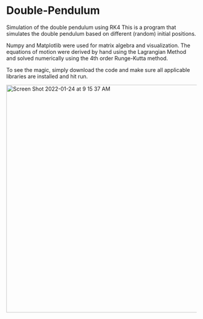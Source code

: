 # Double-Pendulum
Simulation of the double pendulum using RK4
This is a program that simulates the double pendulum based on different (random) initial positions.

Numpy and Matplotlib were used for matrix algebra and visualization.
The equations of motion were derived by hand using the Lagrangian Method and solved numerically using the 4th order Runge-Kutta method.

To see the magic, simply download the code and make sure all applicable libraries are installed and hit run.

<img width="603" alt="Screen Shot 2022-01-24 at 9 15 37 AM" src="https://user-images.githubusercontent.com/22279983/150799175-61f152dc-4933-4137-aea4-aac2d89d0da0.png">
